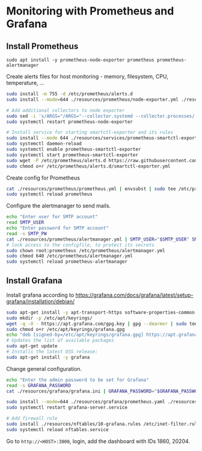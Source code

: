# Monitoring with Prometheus and Grafana

## Install Prometheus

`sudo apt install -y prometheus-node-exporter prometheus prometheus-alertmanager`

Create alerts files for host monitoring - memory, filesystem, CPU, temperature, ...

```bash
sudo install -m 755 -d /etc/prometheus/alerts.d
sudo install --mode=644 ./resources/prometheus/node-exporter.yml ./resources/prometheus/deadmanswitch.yml /etc/prometheus/alerts.d

# Add additional collectors to node exporter
sudo sed -i 's/ARGS="/ARGS="--collector.systemd --collector.processes/' /etc/default/prometheus-node-exporter
sudo systemctl restart prometheus-node-exporter

# Install service for starting smartctl-exporter and its rules
sudo install --mode 644 ./resources/services/prometheus-smartctl-exporter.service /etc/systemd/system
sudo systemctl daemon-reload
sudo systemctl enable prometheus-smartctl-exporter
sudo systemctl start prometheus-smartctl-exporter
sudo wget -P /etc/prometheus/alerts.d https://raw.githubusercontent.com/samber/awesome-prometheus-alerts/master/dist/rules/s.m.a.r.t-device-monitoring/smartctl-exporter.yml
sudo chmod o+r /etc/prometheus/alerts.d/smartctl-exporter.yml
```

Create config for Prometheus

```bash
cat ./resources/prometheus/prometheus.yml | envsubst | sudo tee /etc/prometheus/prometheus.yml
sudo systemctl reload prometheus
```

Configure the alertmanager to send mails.

```bash
echo "Enter user for SMTP account"
read SMTP_USER
echo "Enter password for SMTP account"
read -s SMTP_PW
cat ./resources/prometheus/alertmanager.yml | SMTP_USER="$SMTP_USER" SMTP_PW="$SMTP_PW" envsubst | sudo tee /etc/prometheus/alertmanager.yml
# lock access to the configfile, to protect its secrets
sudo chown root:prometheus /etc/prometheus/alertmanager.yml
sudo chmod 640 /etc/prometheus/alertmanager.yml
sudo systemctl reload prometheus-alertmanager
```

## Install Grafana

Install grafana according to https://grafana.com/docs/grafana/latest/setup-grafana/installation/debian/

```bash
sudo apt-get install -y apt-transport-https software-properties-common wget
sudo mkdir -p /etc/apt/keyrings/
wget -q -O - https://apt.grafana.com/gpg.key | gpg --dearmor | sudo tee /etc/apt/keyrings/grafana.gpg > /dev/null
sudo chmod o+r /etc/apt/keyrings/grafana.gpg
echo "deb [signed-by=/etc/apt/keyrings/grafana.gpg] https://apt.grafana.com stable main" | sudo tee -a /etc/apt/sources.list.d/grafana.list
# Updates the list of available packages
sudo apt-get update
# Installs the latest OSS release:
sudo apt-get install -y grafana
```

Change general configuration.

```bash
echo "Enter the admin password to be set for Grafana"
read -s GRAFANA_PASSWORD
cat ./resources/grafana/grafana.ini | GRAFANA_PASSWORD="$GRAFANA_PASSWORD" envsubst | sudo tee -a /etc/grafana/grafana.ini

sudo install --mode=644 ./resources/grafana/prometheus.yaml ./resources/grafana/alertmanager.yaml /etc/grafana/provisioning/datasources
sudo systemctl restart grafana-server.service

# Add firewall rule
sudo install ./resources/nftables/10-grafana.rules /etc/inet-filter.rules.d
sudo systemctl reload nftables.service
```

Go to `http://<HOST>:3000`, login, add the dashboard with IDs 1860, 20204.
